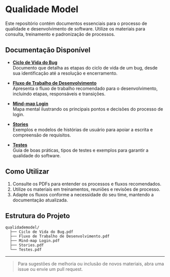 # Qualidade Model

Este repositório contém documentos essenciais para o processo de qualidade e desenvolvimento de software. Utilize os materiais para consulta, treinamento e padronização de processos.

## Documentação Disponível

- **[Ciclo de Vida do Bug](./Ciclo%20de%20Vida%20do%20Bug.pdf)**  
  Documento que detalha as etapas do ciclo de vida de um bug, desde sua identificação até a resolução e encerramento.

- **[Fluxo de Trabalho de Desenvolvimento](./Fluxo%20de%20Trabalho%20de%20Desenvolvimento.pdf)**  
  Apresenta o fluxo de trabalho recomendado para o desenvolvimento, incluindo etapas, responsáveis e transições.

- **[Mind-map Login](./Mind-map%20Login.pdf)**  
  Mapa mental ilustrando os principais pontos e decisões do processo de login.

- **[Stories](./Stories.pdf)**  
  Exemplos e modelos de histórias de usuário para apoiar a escrita e compreensão de requisitos.

- **[Testes](./Testes.pdf)**  
  Guia de boas práticas, tipos de testes e exemplos para garantir a qualidade do software.

## Como Utilizar

1. Consulte os PDFs para entender os processos e fluxos recomendados.
2. Utilize os materiais em treinamentos, reuniões e revisões de processo.
3. Adapte os fluxos conforme a necessidade do seu time, mantendo a documentação atualizada.

## Estrutura do Projeto

```
qualidademodel/
  ├── Ciclo de Vida do Bug.pdf
  ├── Fluxo de Trabalho de Desenvolvimento.pdf
  ├── Mind-map Login.pdf
  ├── Stories.pdf
  └── Testes.pdf
```

---

> Para sugestões de melhoria ou inclusão de novos materiais, abra uma issue ou envie um pull request. 